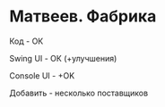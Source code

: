 # Матвеев. Фабрика

Код - ОК

Swing UI - ОК (+улучшения)

Console UI - +OK

Добавить - несколько поставщиков
